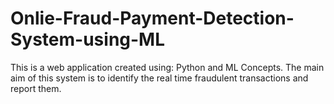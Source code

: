# Onlie-Fraud-Payment-Detection-System-using-ML
This is a web application created using: Python and ML Concepts. The main aim of this system is to identify the real time fraudulent transactions and report them. 
